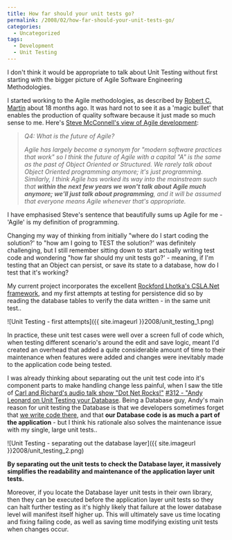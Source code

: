 ```yaml
---
title: How far should your unit tests go?
permalink: /2008/02/how-far-should-your-unit-tests-go/
categories:
  - Uncategorized
tags:
  - Development
  - Unit Testing
---
```

I don't think it would be appropriate to talk about Unit Testing without first starting with the bigger picture of Agile Software Engineering Methodologies.

I started working to the Agile methodologies, as described by [Robert C. Martin](https://uk.bookshop.org/p/books/agile-software-development-principles-patterns-and-practices-pearson-new-international-edition-robert-martin/4676174?ean=9781292025940 "Robert C. Martin - Agile Software Development: Principles, Patterns and Practices") about 18 months ago. It was hard not to see it as a 'magic bullet' that enables the production of quality software because it just made so much sense to me. Here's [Steve McConnell's view of Agile development](http://forums.construx.com/blogs/stevemcc/archive/2007/10/08/5-questions-on-agile-development.aspx "5 Questions on Agile Development - 10x Software Development"):

> *Q4: What is the future of Agile?*
>
> *Agile has largely become a synonym for "modern software practices that work" so I think the future of Agile with a capital "A" is the same as the past of Object Oriented or Structured. We rarely talk about Object Oriented programming anymore; it's just programming. Similarly, I think Agile has worked its way into the mainstream such that __within the next few years we won't talk about Agile much anymore; we'll just talk about programming__, and it will be assumed that everyone means Agile whenever that's appropriate.*

I have emphasised Steve's sentence that beautifully sums up Agile for me - 'Agile' is my definition of programming.

Changing my way of thinking from initially "where do I start coding the solution?' to "how am I going to TEST the solution?' was definitely challenging, but I still remember sitting down to start actually writing test code and wondering "how far should my unit tests go?' - meaning, if I'm testing that an Object can persist, or save its state to a database, how do I test that it's working?

My current project incorporates the excellent [Rockford Lhotka's CSLA.Net framework](href="http://www.lhotka.net/cslanet/Default.aspx "Component-based, Scalable Logical Architecture (CSLA) - Homepage"), and my first attempts at testing for persistence did so by reading the database tables to verify the data written - in the same unit test..

![Unit Testing - first attempts]({{ site.imageurl }}2008/unit_testing_1.png)

In practice, these unit test cases were well over a screen full of code which, when testing different scenario's around the edit and save logic, meant I'd created an overhead that added a quite considerable amount of time to their maintenance when features were added and changes were inevitably made to the application code being tested.

I was already thinking about separating out the unit test code into it's component parts to make handling change less painful, when I saw the title of [Carl and Richard's audio talk show "Dot Net Rocks!"](http://www.dotnetrocks.com/ ".Net Rocks! The audio talk show for .Net developers") [#312 - "Andy Leonard on Unit Testing your Database](http://www.dotnetrocks.com/default.aspx?showNum=312 ".Net Rocks - Show 312 - Andy Leonard on Unit Testing your Database"). Being a Database guy, Andy's main reason for unit testing the Database is that we developers sometimes forget that [we write code there](http://en.wikipedia.org/wiki/Stored_procedure "Wikipedia - Stored Procedure"), and that **our Database code is as much a part of the application** - but I think his rationale also solves the maintenance issue with my single, large unit tests..

![Unit Testing - separating out the database layer]({{ site.imageurl }}2008/unit_testing_2.png)

**By separating out the unit tests to check the Database layer, it massively simplifies the readability and maintenance of the application layer unit tests.**

Moreover, if you locate the Database layer unit tests in their own library, then they can be executed before the application layer unit tests so they can halt further testing as it's highly likely that failure at the lower database level will manifest itself higher up. This will ultimately save us time locating and fixing failing code, as well as saving time modifying existing unit tests when changes occur.
